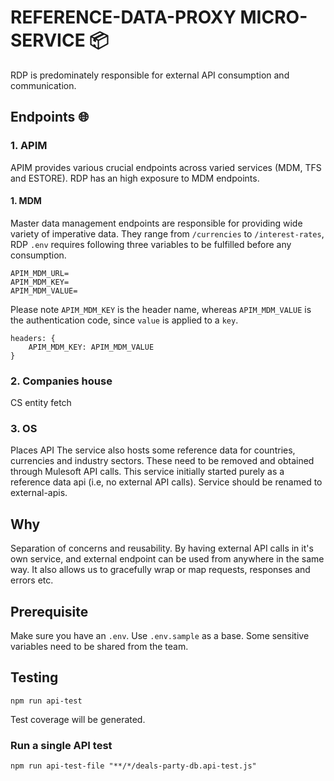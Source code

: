 # REFERENCE-DATA-PROXY MICRO-SERVICE 📦️
RDP is predominately responsible for external API consumption and communication.
## Endpoints 🌐
### 1. APIM
APIM provides various crucial endpoints across varied services (MDM, TFS and ESTORE).
RDP has an high exposure to MDM endpoints.
#### 1. MDM
Master data management endpoints are responsible for providing wide variety of imperative data.
They range from `/currencies` to `/interest-rates`, RDP `.env` requires following three variables
to be fulfilled before any consumption.

```
APIM_MDM_URL=
APIM_MDM_KEY=
APIM_MDM_VALUE=
```

Please note `APIM_MDM_KEY` is the header name, whereas `APIM_MDM_VALUE` is the authentication code, since `value` is applied to a `key`.

```
headers: {
    APIM_MDM_KEY: APIM_MDM_VALUE
}
```
### 2. Companies house
CS entity fetch
### 3. OS
Places API
The service also hosts some reference data for countries, currencies and industry sectors. These need to be removed and obtained through Mulesoft API calls.
This service initially started purely as a reference data api (i.e, no external API calls). Service should be renamed to external-apis.

## Why
Separation of concerns and reusability.
By having external API calls in it's own service, and external endpoint can be used from anywhere in the same way. It also allows us to gracefully wrap or map requests, responses and errors etc.

## Prerequisite
Make sure you have an `.env`. Use `.env.sample` as a base. Some sensitive variables need to be shared from the team.


## Testing
```shell
npm run api-test
```

Test coverage will be generated.

### **Run a single API test**
```shell
npm run api-test-file "**/*/deals-party-db.api-test.js"
```
